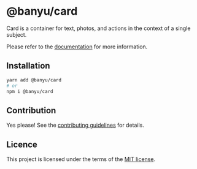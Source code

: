 # @banyu/card

Card is a container for text, photos, and actions in the context of a single subject.

Please refer to the [documentation](#) for more information.

## Installation

```sh
yarn add @banyu/card
# or
npm i @banyu/card
```

## Contribution

Yes please! See the
[contributing guidelines](https://github.com/Atnic/banyu/blob/master/CONTRIBUTING.md)
for details.

## Licence

This project is licensed under the terms of the
[MIT license](https://github.com/Atnic/banyu/blob/master/LICENSE).
